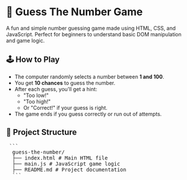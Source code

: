 # 🎯 Guess The Number Game

A fun and simple number guessing game made using HTML, CSS, and JavaScript. Perfect for beginners to understand basic DOM manipulation and game logic.

## 🕹️ How to Play

- The computer randomly selects a number between **1 and 100**.
- You get **10 chances** to guess the number.
- After each guess, you'll get a hint:
  - "Too low!"
  - "Too high!"
  - Or "Correct!" if your guess is right.
- The game ends if you guess correctly or run out of attempts.

## 📂 Project Structure

<pre> ``` 
  guess-the-number/ 
  ├── index.html # Main HTML file
  ├── main.js # JavaScript game logic 
  ├── README.md # Project documentation 
  ``` </pre>
